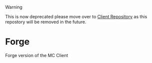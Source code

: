> [!WARNING]
> This is now deprecated please move over to [Client Repository](https://github.com/TeaClientMC/Client) as this repostory will be removed in the future.

# Forge
Forge version of the MC Client
